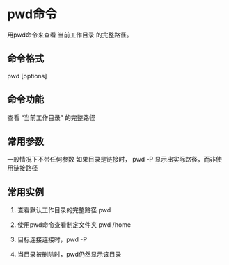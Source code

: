 # pwd命令
用pwd命令来查看 当前工作目录 的完整路径。

## 命令格式
pwd [options]

## 命令功能
查看 “当前工作目录” 的完整路径

## 常用参数
一般情况下不带任何参数
如果目录是链接时， pwd -P 显示出实际路径，而非使用链接路径

## 常用实例
1. 查看默认工作目录的完整路径
pwd

2. 使用pwd命令查看制定文件夹
pwd  /home

3. 目标连接连接时，pwd -P

4. 当目录被删除时，pwd仍然显示该目录
